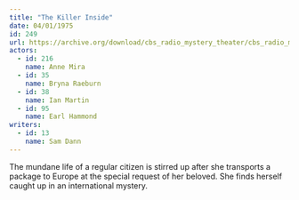 ```yaml
---
title: "The Killer Inside"
date: 04/01/1975
id: 249
url: https://archive.org/download/cbs_radio_mystery_theater/cbs_radio_mystery_theater-0201-0250.zip/cbs_radio_mystery_theater-0201-0250%2Fcbsrmt_0249_the_killer_inside.mp3
actors:  
  - id: 216
    name: Anne Mira  
  - id: 35
    name: Bryna Raeburn  
  - id: 38
    name: Ian Martin  
  - id: 95
    name: Earl Hammond
writers:  
  - id: 13
    name: Sam Dann
---
```

The mundane life of a regular citizen is stirred up after she transports a package to Europe at the special request of her beloved. She finds herself caught up in an international mystery.